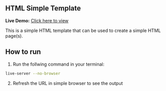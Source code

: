 ## HTML Simple Template

**Live Demo:** [Click here to view](https://srishti-practice3.bytexl.live/)

This is a simple HTML template that can be used to create a simple HTML page(s).

## How to run

1. Run the follwing command in your terminal:
```bash
live-server --no-browser
```

2. Refresh the URL in simple browser to see the output
